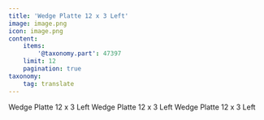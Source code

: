 ```yaml
---
title: 'Wedge Platte 12 x 3 Left'
image: image.png
icon: image.png
content:
    items:
        '@taxonomy.part': 47397
    limit: 12
    pagination: true
taxonomy:
    tag: translate
---
```


Wedge Platte 12 x 3 Left
Wedge Platte 12 x 3 Left
Wedge Platte 12 x 3 Left

